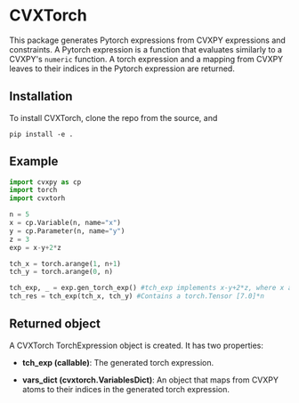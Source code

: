 # CVXTorch

This package generates Pytorch expressions from CVXPY expressions and constraints.
A Pytorch expression is a function that evaluates similarly to a CVXPY's ``numeric`` function.
A torch expression and a mapping from CVXPY leaves to their indices in the Pytorch expression
are returned.

## Installation
To install CVXTorch, clone the repo from the source, and
```
pip install -e .
```

## Example

```python
import cvxpy as cp
import torch
import cvxtorh

n = 5
x = cp.Variable(n, name="x")
y = cp.Parameter(n, name="y")
z = 3
exp = x-y+2*z

tch_x = torch.arange(1, n+1)
tch_y = torch.arange(0, n)

tch_exp, _ = exp.gen_torch_exp() #tch_exp implements x-y+2*z, where x and y are torch.Tensor.
tch_res = tch_exp(tch_x, tch_y) #Contains a torch.Tensor [7.0]*n
```

## Returned object

A CVXTorch TorchExpression object is created. It has two properties:
* **tch_exp (callable)**: The generated torch expression.
  
* **vars_dict (cvxtorch.VariablesDict)**:
      An object that maps from CVXPY atoms to their indices in the generated torch expression.
